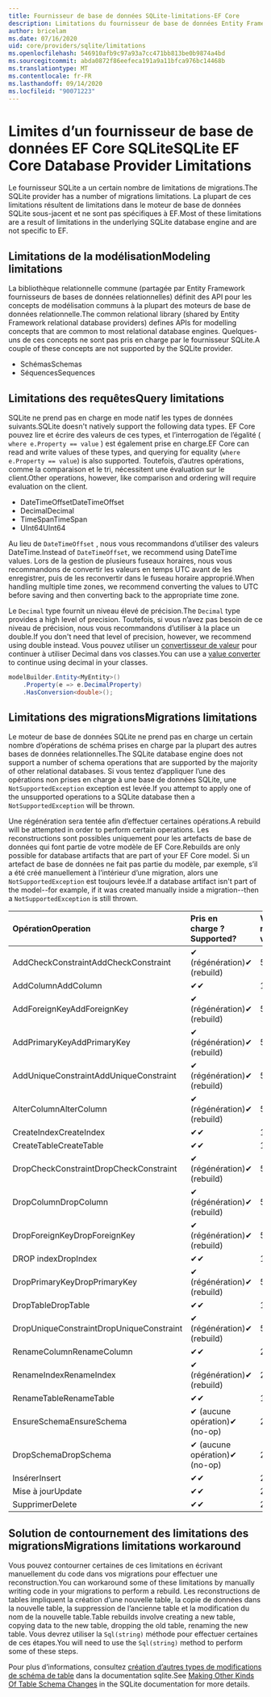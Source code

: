 ```yaml
---
title: Fournisseur de base de données SQLite-limitations-EF Core
description: Limitations du fournisseur de base de données Entity Framework Core SQLite par rapport aux autres fournisseurs
author: bricelam
ms.date: 07/16/2020
uid: core/providers/sqlite/limitations
ms.openlocfilehash: 546910afb9c97a93a7cc471bb813be0b9874a4bd
ms.sourcegitcommit: abda0872f86eefeca191a9a11bfca976bc14468b
ms.translationtype: MT
ms.contentlocale: fr-FR
ms.lasthandoff: 09/14/2020
ms.locfileid: "90071223"
---
```

# <a name="sqlite-ef-core-database-provider-limitations"></a><span data-ttu-id="a8a72-103">Limites d’un fournisseur de base de données EF Core SQLite</span><span class="sxs-lookup"><span data-stu-id="a8a72-103">SQLite EF Core Database Provider Limitations</span></span>

<span data-ttu-id="a8a72-104">Le fournisseur SQLite a un certain nombre de limitations de migrations.</span><span class="sxs-lookup"><span data-stu-id="a8a72-104">The SQLite provider has a number of migrations limitations.</span></span> <span data-ttu-id="a8a72-105">La plupart de ces limitations résultent de limitations dans le moteur de base de données SQLite sous-jacent et ne sont pas spécifiques à EF.</span><span class="sxs-lookup"><span data-stu-id="a8a72-105">Most of these limitations are a result of limitations in the underlying SQLite database engine and are not specific to EF.</span></span>

## <a name="modeling-limitations"></a><span data-ttu-id="a8a72-106">Limitations de la modélisation</span><span class="sxs-lookup"><span data-stu-id="a8a72-106">Modeling limitations</span></span>

<span data-ttu-id="a8a72-107">La bibliothèque relationnelle commune (partagée par Entity Framework fournisseurs de bases de données relationnelles) définit des API pour les concepts de modélisation communs à la plupart des moteurs de base de données relationnelle.</span><span class="sxs-lookup"><span data-stu-id="a8a72-107">The common relational library (shared by Entity Framework relational database providers) defines APIs for modelling concepts that are common to most relational database engines.</span></span> <span data-ttu-id="a8a72-108">Quelques-uns de ces concepts ne sont pas pris en charge par le fournisseur SQLite.</span><span class="sxs-lookup"><span data-stu-id="a8a72-108">A couple of these concepts are not supported by the SQLite provider.</span></span>

* <span data-ttu-id="a8a72-109">Schémas</span><span class="sxs-lookup"><span data-stu-id="a8a72-109">Schemas</span></span>
* <span data-ttu-id="a8a72-110">Séquences</span><span class="sxs-lookup"><span data-stu-id="a8a72-110">Sequences</span></span>

## <a name="query-limitations"></a><span data-ttu-id="a8a72-111">Limitations des requêtes</span><span class="sxs-lookup"><span data-stu-id="a8a72-111">Query limitations</span></span>

<span data-ttu-id="a8a72-112">SQLite ne prend pas en charge en mode natif les types de données suivants.</span><span class="sxs-lookup"><span data-stu-id="a8a72-112">SQLite doesn't natively support the following data types.</span></span> <span data-ttu-id="a8a72-113">EF Core pouvez lire et écrire des valeurs de ces types, et l’interrogation de l’égalité ( `where e.Property == value` ) est également prise en charge.</span><span class="sxs-lookup"><span data-stu-id="a8a72-113">EF Core can read and write values of these types, and querying for equality (`where e.Property == value`) is also supported.</span></span> <span data-ttu-id="a8a72-114">Toutefois, d’autres opérations, comme la comparaison et le tri, nécessitent une évaluation sur le client.</span><span class="sxs-lookup"><span data-stu-id="a8a72-114">Other operations, however, like comparison and ordering will require evaluation on the client.</span></span>

* <span data-ttu-id="a8a72-115">DateTimeOffset</span><span class="sxs-lookup"><span data-stu-id="a8a72-115">DateTimeOffset</span></span>
* <span data-ttu-id="a8a72-116">Decimal</span><span class="sxs-lookup"><span data-stu-id="a8a72-116">Decimal</span></span>
* <span data-ttu-id="a8a72-117">TimeSpan</span><span class="sxs-lookup"><span data-stu-id="a8a72-117">TimeSpan</span></span>
* <span data-ttu-id="a8a72-118">UInt64</span><span class="sxs-lookup"><span data-stu-id="a8a72-118">UInt64</span></span>

<span data-ttu-id="a8a72-119">Au lieu de `DateTimeOffset` , nous vous recommandons d’utiliser des valeurs DateTime.</span><span class="sxs-lookup"><span data-stu-id="a8a72-119">Instead of `DateTimeOffset`, we recommend using DateTime values.</span></span> <span data-ttu-id="a8a72-120">Lors de la gestion de plusieurs fuseaux horaires, nous vous recommandons de convertir les valeurs en temps UTC avant de les enregistrer, puis de les reconvertir dans le fuseau horaire approprié.</span><span class="sxs-lookup"><span data-stu-id="a8a72-120">When handling multiple time zones, we recommend converting the values to UTC before saving and then converting back to the appropriate time zone.</span></span>

<span data-ttu-id="a8a72-121">Le `Decimal` type fournit un niveau élevé de précision.</span><span class="sxs-lookup"><span data-stu-id="a8a72-121">The `Decimal` type provides a high level of precision.</span></span> <span data-ttu-id="a8a72-122">Toutefois, si vous n’avez pas besoin de ce niveau de précision, nous vous recommandons d’utiliser à la place un double.</span><span class="sxs-lookup"><span data-stu-id="a8a72-122">If you don't need that level of precision, however, we recommend using double instead.</span></span> <span data-ttu-id="a8a72-123">Vous pouvez utiliser un [convertisseur de valeur](xref:core/modeling/value-conversions) pour continuer à utiliser Decimal dans vos classes.</span><span class="sxs-lookup"><span data-stu-id="a8a72-123">You can use a [value converter](xref:core/modeling/value-conversions) to continue using decimal in your classes.</span></span>

``` csharp
modelBuilder.Entity<MyEntity>()
    .Property(e => e.DecimalProperty)
    .HasConversion<double>();
```

## <a name="migrations-limitations"></a><span data-ttu-id="a8a72-124">Limitations des migrations</span><span class="sxs-lookup"><span data-stu-id="a8a72-124">Migrations limitations</span></span>

<span data-ttu-id="a8a72-125">Le moteur de base de données SQLite ne prend pas en charge un certain nombre d’opérations de schéma prises en charge par la plupart des autres bases de données relationnelles.</span><span class="sxs-lookup"><span data-stu-id="a8a72-125">The SQLite database engine does not support a number of schema operations that are supported by the majority of other relational databases.</span></span> <span data-ttu-id="a8a72-126">Si vous tentez d’appliquer l’une des opérations non prises en charge à une base de données SQLite, une `NotSupportedException` exception est levée.</span><span class="sxs-lookup"><span data-stu-id="a8a72-126">If you attempt to apply one of the unsupported operations to a SQLite database then a `NotSupportedException` will be thrown.</span></span>

<span data-ttu-id="a8a72-127">Une régénération sera tentée afin d’effectuer certaines opérations.</span><span class="sxs-lookup"><span data-stu-id="a8a72-127">A rebuild will be attempted in order to perform certain operations.</span></span> <span data-ttu-id="a8a72-128">Les reconstructions sont possibles uniquement pour les artefacts de base de données qui font partie de votre modèle de EF Core.</span><span class="sxs-lookup"><span data-stu-id="a8a72-128">Rebuilds are only possible for database artifacts that are part of your EF Core model.</span></span> <span data-ttu-id="a8a72-129">Si un artefact de base de données ne fait pas partie du modèle, par exemple, s’il a été créé manuellement à l’intérieur d’une migration, alors une `NotSupportedException` est toujours levée.</span><span class="sxs-lookup"><span data-stu-id="a8a72-129">If a database artifact isn't part of the model--for example, if it was created manually inside a migration--then a `NotSupportedException` is still thrown.</span></span>

| <span data-ttu-id="a8a72-130">Opération</span><span class="sxs-lookup"><span data-stu-id="a8a72-130">Operation</span></span>            | <span data-ttu-id="a8a72-131">Pris en charge ?</span><span class="sxs-lookup"><span data-stu-id="a8a72-131">Supported?</span></span>  | <span data-ttu-id="a8a72-132">Version requise</span><span class="sxs-lookup"><span data-stu-id="a8a72-132">Requires version</span></span> |
|:---------------------|:------------|:-----------------|
| <span data-ttu-id="a8a72-133">AddCheckConstraint</span><span class="sxs-lookup"><span data-stu-id="a8a72-133">AddCheckConstraint</span></span>   | <span data-ttu-id="a8a72-134">✔ (régénération)</span><span class="sxs-lookup"><span data-stu-id="a8a72-134">✔ (rebuild)</span></span> | <span data-ttu-id="a8a72-135">5.0</span><span class="sxs-lookup"><span data-stu-id="a8a72-135">5.0</span></span>              |
| <span data-ttu-id="a8a72-136">AddColumn</span><span class="sxs-lookup"><span data-stu-id="a8a72-136">AddColumn</span></span>            | <span data-ttu-id="a8a72-137">✔</span><span class="sxs-lookup"><span data-stu-id="a8a72-137">✔</span></span>           | <span data-ttu-id="a8a72-138">1.0</span><span class="sxs-lookup"><span data-stu-id="a8a72-138">1.0</span></span>              |
| <span data-ttu-id="a8a72-139">AddForeignKey</span><span class="sxs-lookup"><span data-stu-id="a8a72-139">AddForeignKey</span></span>        | <span data-ttu-id="a8a72-140">✔ (régénération)</span><span class="sxs-lookup"><span data-stu-id="a8a72-140">✔ (rebuild)</span></span> | <span data-ttu-id="a8a72-141">5.0</span><span class="sxs-lookup"><span data-stu-id="a8a72-141">5.0</span></span>              |
| <span data-ttu-id="a8a72-142">AddPrimaryKey</span><span class="sxs-lookup"><span data-stu-id="a8a72-142">AddPrimaryKey</span></span>        | <span data-ttu-id="a8a72-143">✔ (régénération)</span><span class="sxs-lookup"><span data-stu-id="a8a72-143">✔ (rebuild)</span></span> | <span data-ttu-id="a8a72-144">5.0</span><span class="sxs-lookup"><span data-stu-id="a8a72-144">5.0</span></span>              |
| <span data-ttu-id="a8a72-145">AddUniqueConstraint</span><span class="sxs-lookup"><span data-stu-id="a8a72-145">AddUniqueConstraint</span></span>  | <span data-ttu-id="a8a72-146">✔ (régénération)</span><span class="sxs-lookup"><span data-stu-id="a8a72-146">✔ (rebuild)</span></span> | <span data-ttu-id="a8a72-147">5.0</span><span class="sxs-lookup"><span data-stu-id="a8a72-147">5.0</span></span>              |
| <span data-ttu-id="a8a72-148">AlterColumn</span><span class="sxs-lookup"><span data-stu-id="a8a72-148">AlterColumn</span></span>          | <span data-ttu-id="a8a72-149">✔ (régénération)</span><span class="sxs-lookup"><span data-stu-id="a8a72-149">✔ (rebuild)</span></span> | <span data-ttu-id="a8a72-150">5.0</span><span class="sxs-lookup"><span data-stu-id="a8a72-150">5.0</span></span>              |
| <span data-ttu-id="a8a72-151">CreateIndex</span><span class="sxs-lookup"><span data-stu-id="a8a72-151">CreateIndex</span></span>          | <span data-ttu-id="a8a72-152">✔</span><span class="sxs-lookup"><span data-stu-id="a8a72-152">✔</span></span>           | <span data-ttu-id="a8a72-153">1.0</span><span class="sxs-lookup"><span data-stu-id="a8a72-153">1.0</span></span>              |
| <span data-ttu-id="a8a72-154">CreateTable</span><span class="sxs-lookup"><span data-stu-id="a8a72-154">CreateTable</span></span>          | <span data-ttu-id="a8a72-155">✔</span><span class="sxs-lookup"><span data-stu-id="a8a72-155">✔</span></span>           | <span data-ttu-id="a8a72-156">1.0</span><span class="sxs-lookup"><span data-stu-id="a8a72-156">1.0</span></span>              |
| <span data-ttu-id="a8a72-157">DropCheckConstraint</span><span class="sxs-lookup"><span data-stu-id="a8a72-157">DropCheckConstraint</span></span>  | <span data-ttu-id="a8a72-158">✔ (régénération)</span><span class="sxs-lookup"><span data-stu-id="a8a72-158">✔ (rebuild)</span></span> | <span data-ttu-id="a8a72-159">5.0</span><span class="sxs-lookup"><span data-stu-id="a8a72-159">5.0</span></span>              |
| <span data-ttu-id="a8a72-160">DropColumn</span><span class="sxs-lookup"><span data-stu-id="a8a72-160">DropColumn</span></span>           | <span data-ttu-id="a8a72-161">✔ (régénération)</span><span class="sxs-lookup"><span data-stu-id="a8a72-161">✔ (rebuild)</span></span> | <span data-ttu-id="a8a72-162">5.0</span><span class="sxs-lookup"><span data-stu-id="a8a72-162">5.0</span></span>              |
| <span data-ttu-id="a8a72-163">DropForeignKey</span><span class="sxs-lookup"><span data-stu-id="a8a72-163">DropForeignKey</span></span>       | <span data-ttu-id="a8a72-164">✔ (régénération)</span><span class="sxs-lookup"><span data-stu-id="a8a72-164">✔ (rebuild)</span></span> | <span data-ttu-id="a8a72-165">5.0</span><span class="sxs-lookup"><span data-stu-id="a8a72-165">5.0</span></span>              |
| <span data-ttu-id="a8a72-166">DROP index</span><span class="sxs-lookup"><span data-stu-id="a8a72-166">DropIndex</span></span>            | <span data-ttu-id="a8a72-167">✔</span><span class="sxs-lookup"><span data-stu-id="a8a72-167">✔</span></span>           | <span data-ttu-id="a8a72-168">1.0</span><span class="sxs-lookup"><span data-stu-id="a8a72-168">1.0</span></span>              |
| <span data-ttu-id="a8a72-169">DropPrimaryKey</span><span class="sxs-lookup"><span data-stu-id="a8a72-169">DropPrimaryKey</span></span>       | <span data-ttu-id="a8a72-170">✔ (régénération)</span><span class="sxs-lookup"><span data-stu-id="a8a72-170">✔ (rebuild)</span></span> | <span data-ttu-id="a8a72-171">5.0</span><span class="sxs-lookup"><span data-stu-id="a8a72-171">5.0</span></span>              |
| <span data-ttu-id="a8a72-172">DropTable</span><span class="sxs-lookup"><span data-stu-id="a8a72-172">DropTable</span></span>            | <span data-ttu-id="a8a72-173">✔</span><span class="sxs-lookup"><span data-stu-id="a8a72-173">✔</span></span>           | <span data-ttu-id="a8a72-174">1.0</span><span class="sxs-lookup"><span data-stu-id="a8a72-174">1.0</span></span>              |
| <span data-ttu-id="a8a72-175">DropUniqueConstraint</span><span class="sxs-lookup"><span data-stu-id="a8a72-175">DropUniqueConstraint</span></span> | <span data-ttu-id="a8a72-176">✔ (régénération)</span><span class="sxs-lookup"><span data-stu-id="a8a72-176">✔ (rebuild)</span></span> | <span data-ttu-id="a8a72-177">5.0</span><span class="sxs-lookup"><span data-stu-id="a8a72-177">5.0</span></span>              |
| <span data-ttu-id="a8a72-178">RenameColumn</span><span class="sxs-lookup"><span data-stu-id="a8a72-178">RenameColumn</span></span>         | <span data-ttu-id="a8a72-179">✔</span><span class="sxs-lookup"><span data-stu-id="a8a72-179">✔</span></span>           | <span data-ttu-id="a8a72-180">2.2.2</span><span class="sxs-lookup"><span data-stu-id="a8a72-180">2.2.2</span></span>            |
| <span data-ttu-id="a8a72-181">RenameIndex</span><span class="sxs-lookup"><span data-stu-id="a8a72-181">RenameIndex</span></span>          | <span data-ttu-id="a8a72-182">✔ (régénération)</span><span class="sxs-lookup"><span data-stu-id="a8a72-182">✔ (rebuild)</span></span> | <span data-ttu-id="a8a72-183">2.1</span><span class="sxs-lookup"><span data-stu-id="a8a72-183">2.1</span></span>              |
| <span data-ttu-id="a8a72-184">RenameTable</span><span class="sxs-lookup"><span data-stu-id="a8a72-184">RenameTable</span></span>          | <span data-ttu-id="a8a72-185">✔</span><span class="sxs-lookup"><span data-stu-id="a8a72-185">✔</span></span>           | <span data-ttu-id="a8a72-186">1.0</span><span class="sxs-lookup"><span data-stu-id="a8a72-186">1.0</span></span>              |
| <span data-ttu-id="a8a72-187">EnsureSchema</span><span class="sxs-lookup"><span data-stu-id="a8a72-187">EnsureSchema</span></span>         | <span data-ttu-id="a8a72-188">✔ (aucune opération)</span><span class="sxs-lookup"><span data-stu-id="a8a72-188">✔ (no-op)</span></span>   | <span data-ttu-id="a8a72-189">2.0</span><span class="sxs-lookup"><span data-stu-id="a8a72-189">2.0</span></span>              |
| <span data-ttu-id="a8a72-190">DropSchema</span><span class="sxs-lookup"><span data-stu-id="a8a72-190">DropSchema</span></span>           | <span data-ttu-id="a8a72-191">✔ (aucune opération)</span><span class="sxs-lookup"><span data-stu-id="a8a72-191">✔ (no-op)</span></span>   | <span data-ttu-id="a8a72-192">2.0</span><span class="sxs-lookup"><span data-stu-id="a8a72-192">2.0</span></span>              |
| <span data-ttu-id="a8a72-193">Insérer</span><span class="sxs-lookup"><span data-stu-id="a8a72-193">Insert</span></span>               | <span data-ttu-id="a8a72-194">✔</span><span class="sxs-lookup"><span data-stu-id="a8a72-194">✔</span></span>           | <span data-ttu-id="a8a72-195">2.0</span><span class="sxs-lookup"><span data-stu-id="a8a72-195">2.0</span></span>              |
| <span data-ttu-id="a8a72-196">Mise à jour</span><span class="sxs-lookup"><span data-stu-id="a8a72-196">Update</span></span>               | <span data-ttu-id="a8a72-197">✔</span><span class="sxs-lookup"><span data-stu-id="a8a72-197">✔</span></span>           | <span data-ttu-id="a8a72-198">2.0</span><span class="sxs-lookup"><span data-stu-id="a8a72-198">2.0</span></span>              |
| <span data-ttu-id="a8a72-199">Supprimer</span><span class="sxs-lookup"><span data-stu-id="a8a72-199">Delete</span></span>               | <span data-ttu-id="a8a72-200">✔</span><span class="sxs-lookup"><span data-stu-id="a8a72-200">✔</span></span>           | <span data-ttu-id="a8a72-201">2.0</span><span class="sxs-lookup"><span data-stu-id="a8a72-201">2.0</span></span>              |

## <a name="migrations-limitations-workaround"></a><span data-ttu-id="a8a72-202">Solution de contournement des limitations des migrations</span><span class="sxs-lookup"><span data-stu-id="a8a72-202">Migrations limitations workaround</span></span>

<span data-ttu-id="a8a72-203">Vous pouvez contourner certaines de ces limitations en écrivant manuellement du code dans vos migrations pour effectuer une reconstruction.</span><span class="sxs-lookup"><span data-stu-id="a8a72-203">You can workaround some of these limitations by manually writing code in your migrations to perform a rebuild.</span></span> <span data-ttu-id="a8a72-204">Les reconstructions de tables impliquent la création d’une nouvelle table, la copie de données dans la nouvelle table, la suppression de l’ancienne table et la modification du nom de la nouvelle table.</span><span class="sxs-lookup"><span data-stu-id="a8a72-204">Table rebuilds involve creating a new table, copying data to the new table, dropping the old table, renaming the new table.</span></span> <span data-ttu-id="a8a72-205">Vous devrez utiliser la `Sql(string)` méthode pour effectuer certaines de ces étapes.</span><span class="sxs-lookup"><span data-stu-id="a8a72-205">You will need to use the `Sql(string)` method to perform some of these steps.</span></span>

<span data-ttu-id="a8a72-206">Pour plus d’informations, consultez [création d’autres types de modifications de schéma de table](https://sqlite.org/lang_altertable.html#otheralter) dans la documentation sqlite.</span><span class="sxs-lookup"><span data-stu-id="a8a72-206">See [Making Other Kinds Of Table Schema Changes](https://sqlite.org/lang_altertable.html#otheralter) in the SQLite documentation for more details.</span></span>
